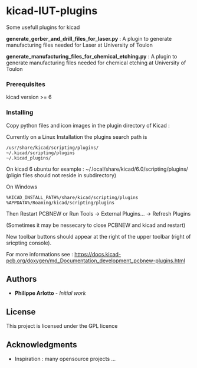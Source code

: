 # kicad-IUT-plugins

Some usefull plugins for kicad

**generate_gerber_and_drill_files_for_laser.py** : A plugin to generate manufacturing files needed for Laser at University of Toulon

**generate_manufacturing_files_for_chemical_etching.py** : A plugin to generate manufacturing files needed for chemical etching at University of Toulon

### Prerequisites

kicad version >= 6

### Installing

Copy python files and icon images in the plugin directory of Kicad :

Currently on a Linux Installation the plugins search path is

    /usr/share/kicad/scripting/plugins/
    ~/.kicad/scripting/plugins
    ~/.kicad_plugins/
On kicad 6 ubuntu for example :
    ~/.local/share/kicad/6.0/scripting/plugins/ (pligin files should not reside in subdirectory)

On Windows

    %KICAD_INSTALL_PATH%/share/kicad/scripting/plugins
    %APPDATA%/Roaming/kicad/scripting/plugins

Then Restart PCBNEW or Run Tools -> External Plugins... -> Refresh Plugins

(Sometimes it may be nessecary to close PCBNEW and kicad and restart)

New toolbar buttons should appear at the right of the upper toolbar (right of sricpting console).

For more informations see : https://docs.kicad-pcb.org/doxygen/md_Documentation_development_pcbnew-plugins.html


## Authors

* **Philippe Arlotto** - *Initial work* 

## License

This project is licensed under the GPL licence

## Acknowledgments

* Inspiration : many opensource projects ...




